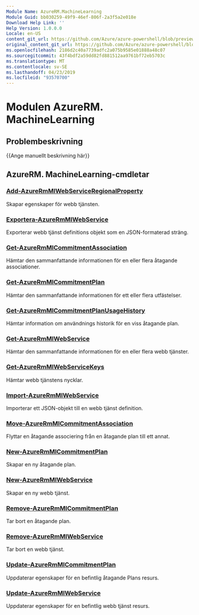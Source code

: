 ```yaml
---
Module Name: AzureRM.MachineLearning
Module Guid: bb030259-49f9-46ef-806f-2a3f5a2e018e
Download Help Link: ''
Help Version: 1.0.0.0
Locale: en-US
content_git_url: https://github.com/Azure/azure-powershell/blob/preview/src/ResourceManager/MachineLearning/Commands.MachineLearning/help/AzureRM.MachineLearning.md
original_content_git_url: https://github.com/Azure/azure-powershell/blob/preview/src/ResourceManager/MachineLearning/Commands.MachineLearning/help/AzureRM.MachineLearning.md
ms.openlocfilehash: 2186d2c40a7739adfc2a075b9585e01888a48c07
ms.sourcegitcommit: 43f4bdf2a59dd82fd881512aa9761bf72eb5703c
ms.translationtype: MT
ms.contentlocale: sv-SE
ms.lasthandoff: 04/23/2019
ms.locfileid: "93570700"
---
```

# Modulen AzureRM. MachineLearning
## Problembeskrivning
{{Ange manuellt beskrivning här}}

## AzureRM. MachineLearning-cmdletar
### [Add-AzureRmMlWebServiceRegionalProperty](Add-AzureRmMlWebServiceRegionalProperty.md)
Skapar egenskaper för webb tjänsten.

### [Exportera-AzureRmMlWebService](Export-AzureRmMlWebService.md)
Exporterar webb tjänst definitions objekt som en JSON-formaterad sträng.

### [Get-AzureRmMlCommitmentAssociation](Get-AzureRmMlCommitmentAssociation.md)
Hämtar den sammanfattande informationen för en eller flera åtagande associationer.

### [Get-AzureRmMlCommitmentPlan](Get-AzureRmMlCommitmentPlan.md)
Hämtar den sammanfattande informationen för ett eller flera utfästelser.

### [Get-AzureRmMlCommitmentPlanUsageHistory](Get-AzureRmMlCommitmentPlanUsageHistory.md)
Hämtar information om användnings historik för en viss åtagande plan.

### [Get-AzureRmMlWebService](Get-AzureRmMlWebService.md)
Hämtar den sammanfattande informationen för en eller flera webb tjänster.

### [Get-AzureRmMlWebServiceKeys](Get-AzureRmMlWebServiceKeys.md)
Hämtar webb tjänstens nycklar.

### [Import-AzureRmMlWebService](Import-AzureRmMlWebService.md)
Importerar ett JSON-objekt till en webb tjänst definition.

### [Move-AzureRmMlCommitmentAssociation](Move-AzureRmMlCommitmentAssociation.md)
Flyttar en åtagande associering från en åtagande plan till ett annat.

### [New-AzureRmMlCommitmentPlan](New-AzureRmMlCommitmentPlan.md)
Skapar en ny åtagande plan.

### [New-AzureRmMlWebService](New-AzureRmMlWebService.md)
Skapar en ny webb tjänst.

### [Remove-AzureRmMlCommitmentPlan](Remove-AzureRmMlCommitmentPlan.md)
Tar bort en åtagande plan.

### [Remove-AzureRmMlWebService](Remove-AzureRmMlWebService.md)
Tar bort en webb tjänst.

### [Update-AzureRmMlCommitmentPlan](Update-AzureRmMlCommitmentPlan.md)
Uppdaterar egenskaper för en befintlig åtagande Plans resurs.

### [Update-AzureRmMlWebService](Update-AzureRmMlWebService.md)
Uppdaterar egenskaper för en befintlig webb tjänst resurs.

